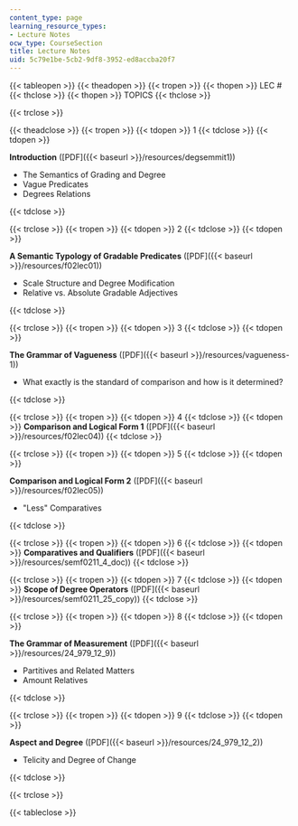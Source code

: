```yaml
---
content_type: page
learning_resource_types:
- Lecture Notes
ocw_type: CourseSection
title: Lecture Notes
uid: 5c79e1be-5cb2-9df8-3952-ed8accba20f7
---
```


{{< tableopen >}}
{{< theadopen >}}
{{< tropen >}}
{{< thopen >}}
LEC #
{{< thclose >}}
{{< thopen >}}
TOPICS
{{< thclose >}}

{{< trclose >}}

{{< theadclose >}}
{{< tropen >}}
{{< tdopen >}}
1
{{< tdclose >}}
{{< tdopen >}}


**Introduction** ([PDF]({{< baseurl >}}/resources/degsemmit1))

*   The Semantics of Grading and Degree
*   Vague Predicates
*   Degrees Relations


{{< tdclose >}}

{{< trclose >}}
{{< tropen >}}
{{< tdopen >}}
2
{{< tdclose >}}
{{< tdopen >}}


**A Semantic Typology of Gradable Predicates** ([PDF]({{< baseurl >}}/resources/f02lec01))

*   Scale Structure and Degree Modification
*   Relative vs. Absolute Gradable Adjectives


{{< tdclose >}}

{{< trclose >}}
{{< tropen >}}
{{< tdopen >}}
3
{{< tdclose >}}
{{< tdopen >}}


**The Grammar of Vagueness** ([PDF]({{< baseurl >}}/resources/vagueness-1))

*   What exactly is the standard of comparison and how is it determined?


{{< tdclose >}}

{{< trclose >}}
{{< tropen >}}
{{< tdopen >}}
4
{{< tdclose >}}
{{< tdopen >}}
**Comparison and Logical Form 1** ([PDF]({{< baseurl >}}/resources/f02lec04))
{{< tdclose >}}

{{< trclose >}}
{{< tropen >}}
{{< tdopen >}}
5
{{< tdclose >}}
{{< tdopen >}}


**Comparison and Logical Form 2** ([PDF]({{< baseurl >}}/resources/f02lec05))

*   "Less" Comparatives


{{< tdclose >}}

{{< trclose >}}
{{< tropen >}}
{{< tdopen >}}
6
{{< tdclose >}}
{{< tdopen >}}
**Comparatives and Qualifiers** ([PDF]({{< baseurl >}}/resources/semf0211_4_doc))
{{< tdclose >}}

{{< trclose >}}
{{< tropen >}}
{{< tdopen >}}
7
{{< tdclose >}}
{{< tdopen >}}
**Scope of Degree Operators** ([PDF]({{< baseurl >}}/resources/semf0211_25_copy))
{{< tdclose >}}

{{< trclose >}}
{{< tropen >}}
{{< tdopen >}}
8
{{< tdclose >}}
{{< tdopen >}}


**The Grammar of Measurement** ([PDF]({{< baseurl >}}/resources/24_979_12_9))

*   Partitives and Related Matters
*   Amount Relatives


{{< tdclose >}}

{{< trclose >}}
{{< tropen >}}
{{< tdopen >}}
9
{{< tdclose >}}
{{< tdopen >}}


**Aspect and Degree** ([PDF]({{< baseurl >}}/resources/24_979_12_2))

*   Telicity and Degree of Change


{{< tdclose >}}

{{< trclose >}}

{{< tableclose >}}